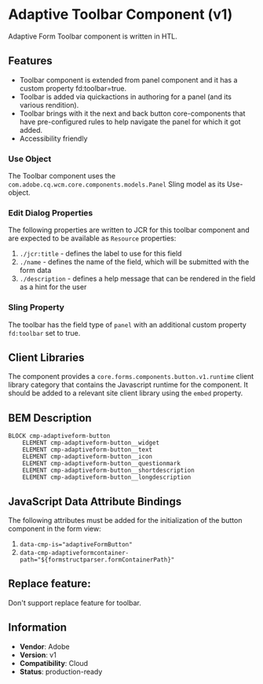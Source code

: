 <!--
Copyright 2023 Adobe

Licensed under the Apache License, Version 2.0 (the "License");
you may not use this file except in compliance with the License.
You may obtain a copy of the License at

    http://www.apache.org/licenses/LICENSE-2.0

Unless required by applicable law or agreed to in writing, software
distributed under the License is distributed on an "AS IS" BASIS,
WITHOUT WARRANTIES OR CONDITIONS OF ANY KIND, either express or implied.
See the License for the specific language governing permissions and
limitations under the License.
-->
Adaptive Toolbar Component (v1)
====
Adaptive Form Toolbar component is written in HTL.

## Features

* Toolbar component is extended from panel component and it has a custom property fd:toolbar=true.
* Toolbar is added via quickactions in authoring for a panel (and its various rendition).
* Toolbar brings with it the next and back button core-components that have pre-configured rules to help navigate the panel for which it got added.
* Accessibility friendly 

### Use Object
The Toolbar component uses the `com.adobe.cq.wcm.core.components.models.Panel` Sling model as its Use-object.

### Edit Dialog Properties
The following properties are written to JCR for this toolbar component and are expected to be available as `Resource` properties:

1. `./jcr:title` - defines the label to use for this field
2. `./name` - defines the name of the field, which will be submitted with the form data
3. `./description` - defines a help message that can be rendered in the field as a hint for the user

### Sling Property
The toolbar has the field type of `panel` with an additional custom property `fd:toolbar` set to true.

## Client Libraries
The component provides a `core.forms.components.button.v1.runtime` client library category that contains the Javascript runtime for the component. 
It should be added to a relevant site client library using the `embed` property.

## BEM Description
```
BLOCK cmp-adaptiveform-button
    ELEMENT cmp-adaptiveform-button__widget
    ELEMENT cmp-adaptiveform-button__text
    ELEMENT cmp-adaptiveform-button__icon
    ELEMENT cmp-adaptiveform-button__questionmark
    ELEMENT cmp-adaptiveform-button__shortdescription
    ELEMENT cmp-adaptiveform-button__longdescription
```

## JavaScript Data Attribute Bindings

The following attributes must be added for the initialization of the button component in the form view:  
 1. `data-cmp-is="adaptiveFormButton"`
 2. `data-cmp-adaptiveformcontainer-path="${formstructparser.formContainerPath}"`

## Replace feature:
Don't support replace feature for toolbar.
 
## Information
* **Vendor**: Adobe
* **Version**: v1
* **Compatibility**: Cloud
* **Status**: production-ready




